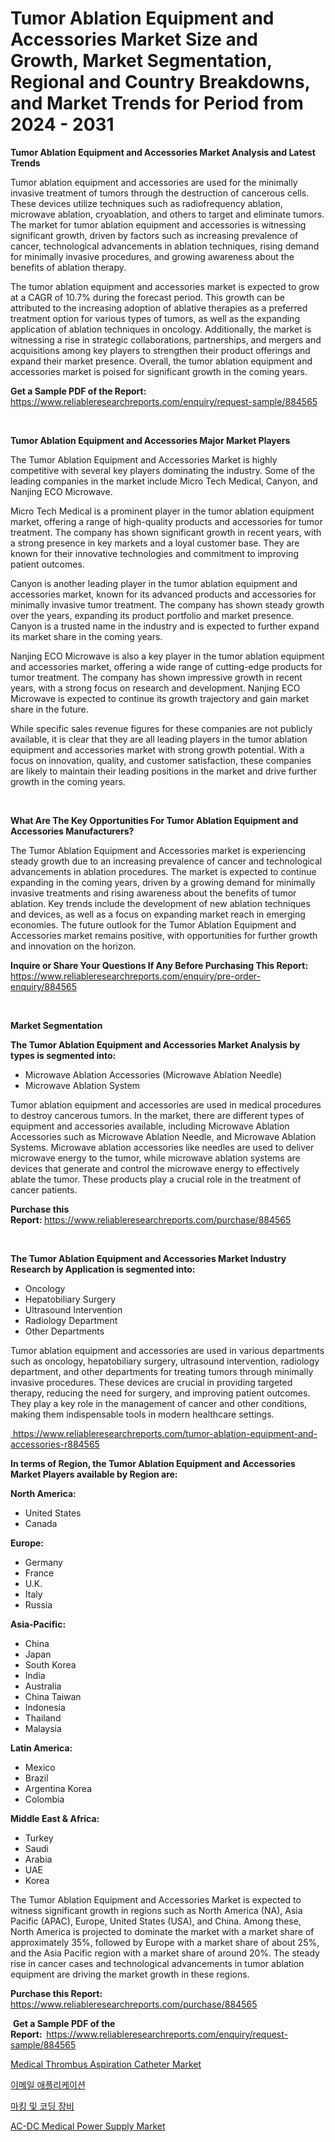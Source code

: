 <p><h1>Tumor Ablation Equipment and Accessories Market Size and Growth, Market Segmentation, Regional and Country Breakdowns, and Market Trends for Period from 2024 -  2031</h1></p><p><strong>Tumor Ablation Equipment and Accessories Market Analysis and Latest Trends</strong></p>
<p><p>Tumor ablation equipment and accessories are used for the minimally invasive treatment of tumors through the destruction of cancerous cells. These devices utilize techniques such as radiofrequency ablation, microwave ablation, cryoablation, and others to target and eliminate tumors. The market for tumor ablation equipment and accessories is witnessing significant growth, driven by factors such as increasing prevalence of cancer, technological advancements in ablation techniques, rising demand for minimally invasive procedures, and growing awareness about the benefits of ablation therapy.</p><p>The tumor ablation equipment and accessories market is expected to grow at a CAGR of 10.7% during the forecast period. This growth can be attributed to the increasing adoption of ablative therapies as a preferred treatment option for various types of tumors, as well as the expanding application of ablation techniques in oncology. Additionally, the market is witnessing a rise in strategic collaborations, partnerships, and mergers and acquisitions among key players to strengthen their product offerings and expand their market presence. Overall, the tumor ablation equipment and accessories market is poised for significant growth in the coming years.</p></p>
<p><strong>Get a Sample PDF of the Report:&nbsp;</strong> <a href="https://www.reliableresearchreports.com/enquiry/request-sample/884565">https://www.reliableresearchreports.com/enquiry/request-sample/884565</a></p>
<p>&nbsp;</p>
<p><strong>Tumor Ablation Equipment and Accessories Major Market Players</strong></p>
<p><p>The Tumor Ablation Equipment and Accessories Market is highly competitive with several key players dominating the industry. Some of the leading companies in the market include Micro Tech Medical, Canyon, and Nanjing ECO Microwave.</p><p>Micro Tech Medical is a prominent player in the tumor ablation equipment market, offering a range of high-quality products and accessories for tumor treatment. The company has shown significant growth in recent years, with a strong presence in key markets and a loyal customer base. They are known for their innovative technologies and commitment to improving patient outcomes.</p><p>Canyon is another leading player in the tumor ablation equipment and accessories market, known for its advanced products and accessories for minimally invasive tumor treatment. The company has shown steady growth over the years, expanding its product portfolio and market presence. Canyon is a trusted name in the industry and is expected to further expand its market share in the coming years.</p><p>Nanjing ECO Microwave is also a key player in the tumor ablation equipment and accessories market, offering a wide range of cutting-edge products for tumor treatment. The company has shown impressive growth in recent years, with a strong focus on research and development. Nanjing ECO Microwave is expected to continue its growth trajectory and gain market share in the future.</p><p>While specific sales revenue figures for these companies are not publicly available, it is clear that they are all leading players in the tumor ablation equipment and accessories market with strong growth potential. With a focus on innovation, quality, and customer satisfaction, these companies are likely to maintain their leading positions in the market and drive further growth in the coming years.</p></p>
<p>&nbsp;</p>
<p><strong>What Are The Key Opportunities For Tumor Ablation Equipment and Accessories Manufacturers?</strong></p>
<p><p>The Tumor Ablation Equipment and Accessories market is experiencing steady growth due to an increasing prevalence of cancer and technological advancements in ablation procedures. The market is expected to continue expanding in the coming years, driven by a growing demand for minimally invasive treatments and rising awareness about the benefits of tumor ablation. Key trends include the development of new ablation techniques and devices, as well as a focus on expanding market reach in emerging economies. The future outlook for the Tumor Ablation Equipment and Accessories market remains positive, with opportunities for further growth and innovation on the horizon.</p></p>
<p><strong>Inquire or Share Your Questions If Any Before Purchasing This Report:</strong> <a href="https://www.reliableresearchreports.com/enquiry/pre-order-enquiry/884565">https://www.reliableresearchreports.com/enquiry/pre-order-enquiry/884565</a></p>
<p>&nbsp;</p>
<p><strong>Market Segmentation</strong></p>
<p><strong>The Tumor Ablation Equipment and Accessories Market Analysis by types is segmented into:</strong></p>
<p><ul><li>Microwave Ablation Accessories (Microwave Ablation Needle)</li><li>Microwave Ablation System</li></ul></p>
<p><p>Tumor ablation equipment and accessories are used in medical procedures to destroy cancerous tumors. In the market, there are different types of equipment and accessories available, including Microwave Ablation Accessories such as Microwave Ablation Needle, and Microwave Ablation Systems. Microwave ablation accessories like needles are used to deliver microwave energy to the tumor, while microwave ablation systems are devices that generate and control the microwave energy to effectively ablate the tumor. These products play a crucial role in the treatment of cancer patients.</p></p>
<p><strong>Purchase this Report:&nbsp;</strong><a href="https://www.reliableresearchreports.com/purchase/884565">https://www.reliableresearchreports.com/purchase/884565</a></p>
<p>&nbsp;</p>
<p><strong>The Tumor Ablation Equipment and Accessories Market Industry Research by Application is segmented into:</strong></p>
<p><ul><li>Oncology</li><li>Hepatobiliary Surgery</li><li>Ultrasound Intervention</li><li>Radiology Department</li><li>Other Departments</li></ul></p>
<p><p>Tumor ablation equipment and accessories are used in various departments such as oncology, hepatobiliary surgery, ultrasound intervention, radiology department, and other departments for treating tumors through minimally invasive procedures. These devices are crucial in providing targeted therapy, reducing the need for surgery, and improving patient outcomes. They play a key role in the management of cancer and other conditions, making them indispensable tools in modern healthcare settings.</p></p>
<p><a href="https://www.reliableresearchreports.com/tumor-ablation-equipment-and-accessories-r884565">&nbsp;https://www.reliableresearchreports.com/tumor-ablation-equipment-and-accessories-r884565</a></p>
<p><strong>In terms of Region, the Tumor Ablation Equipment and Accessories Market Players available by Region are:</strong></p>
<p>
    <p> <strong> North America: </strong>
        <ul>
            <li>United States</li>
            <li>Canada</li>
        </ul>
        </p> 
    <p> <strong> Europe: </strong>
        <ul>
            <li>Germany</li>
            <li>France</li>
            <li>U.K.</li>
            <li>Italy</li>
            <li>Russia</li>
        </ul>
        </p> 
    <p> <strong> Asia-Pacific: </strong>
        <ul>
            <li>China</li>
            <li>Japan</li>
            <li>South Korea</li>
            <li>India</li>
            <li>Australia</li>
            <li>China Taiwan</li>
            <li>Indonesia</li>
            <li>Thailand</li>
            <li>Malaysia</li>
        </ul>
        </p> 
    <p> <strong> Latin America: </strong>
        <ul>
            <li>Mexico</li>
            <li>Brazil</li>
            <li>Argentina Korea</li>
            <li>Colombia</li>
        </ul>
        </p> 
    <p> <strong> Middle East & Africa: </strong>
        <ul>
            <li>Turkey</li>
            <li>Saudi</li>
            <li>Arabia</li>
            <li>UAE</li>
            <li>Korea</li>
        </ul>
    </p>
    </p>
<p><p>The Tumor Ablation Equipment and Accessories Market is expected to witness significant growth in regions such as North America (NA), Asia Pacific (APAC), Europe, United States (USA), and China. Among these, North America is projected to dominate the market with a market share of approximately 35%, followed by Europe with a market share of about 25%, and the Asia Pacific region with a market share of around 20%. The steady rise in cancer cases and technological advancements in tumor ablation equipment are driving the market growth in these regions.</p></p>
<p><strong>Purchase this Report: </strong><a href="https://www.reliableresearchreports.com/purchase/884565">https://www.reliableresearchreports.com/purchase/884565</a></p>
<p>&nbsp;<strong>Get a Sample PDF of the Report:&nbsp;&nbsp;</strong><a href="https://www.reliableresearchreports.com/enquiry/request-sample/884565">https://www.reliableresearchreports.com/enquiry/request-sample/884565</a></p>
<p><strong></strong></p>
<p><p><a href="https://github.com/kufem1/Market-Research-Report-List-2/blob/main/medical-thrombus-aspiration-catheter-market.md">Medical Thrombus Aspiration Catheter Market</a></p><p><a href="https://medium.com/@heatherelasquez5675/%EC%9D%B4%EB%A9%94%EC%9D%BC-%EC%9D%91%EC%9A%A9-%ED%94%84%EB%A1%9C%EA%B7%B8%EB%9E%A8-%EC%8B%9C%EC%9E%A5-%EC%A2%85%EB%A5%98-%EC%9D%91%EC%9A%A9-%EB%B0%8F-%EC%A7%80%EB%A6%AC%EB%B3%84-%ED%8F%AC%EA%B4%84%EC%A0%81-%ED%8F%89%EA%B0%80-33335c295a99">이메일 애플리케이션</a></p><p><a href="https://medium.com/@jonatanjast1928/%EB%A7%88%ED%82%B9-%EB%B0%8F-%EC%BD%94%EB%94%A9-%EC%9E%A5%EB%B9%84-%EC%8B%9C%EC%9E%A5-%EC%84%B1%EA%B3%B5%EC%A0%81%EC%9D%B8-%EB%B9%84%EC%A6%88%EB%8B%88%EC%8A%A4-%EC%A0%84%EB%9E%B5%EC%9D%98-%EC%97%B4%EC%87%A0-2031%EB%85%84%EA%B9%8C%EC%A7%80%EC%9D%98-%EC%98%88%EC%B8%A1-941268b1784b">마킹 및 코딩 장비</a></p><p><a href="https://github.com/kosella/Market-Research-Report-List-3/blob/main/ac-dc-medical-power-supply-market.md">AC-DC Medical Power Supply Market</a></p></p>